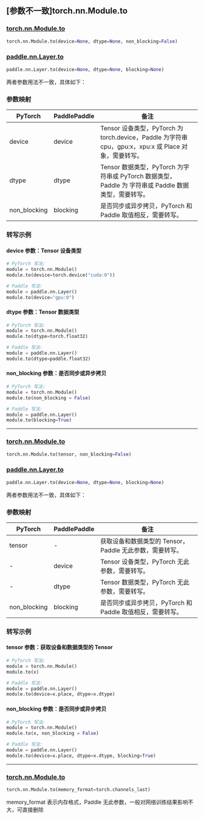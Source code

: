 ## [参数不一致]torch.nn.Module.to

### [torch.nn.Module.to](https://pytorch.org/docs/stable/generated/torch.nn.Module.html#torch.nn.Module.to)

```python
torch.nn.Module.to(device=None, dtype=None, non_blocking=False)
```

### [paddle.nn.Layer.to](https://www.paddlepaddle.org.cn/documentation/docs/zh/develop/api/paddle/nn/Layer_cn.html#to-device-none-dtype-none-blocking-none)

```python
paddle.nn.Layer.to(device=None, dtype=None, blocking=None)
```

两者参数用法不一致，具体如下：

### 参数映射

| PyTorch      | PaddlePaddle | 备注                                                                                                     |
| ------------ | ------------ | -------------------------------------------------------------------------------------------------------- |
| device       | device       | Tensor 设备类型，PyTorch 为 torch.device，Paddle 为字符串 cpu，gpu:x，xpu:x 或 Place 对象，需要转写。                    |
| dtype        | dtype        | Tensor 数据类型，PyTorch 为字符串或 PyTorch 数据类型，Paddle 为 字符串或 Paddle 数据类型，需要转写。 |
| non_blocking | blocking     | 是否同步或异步拷贝，PyTorch 和 Paddle 取值相反，需要转写。                                           |

### 转写示例

#### device 参数：Tensor 设备类型

```python
# PyTorch 写法:
module = torch.nn.Module()
module.to(device=torch.device("cuda:0"))

# Paddle 写法:
module = paddle.nn.Layer()
module.to(device="gpu:0")
```

#### dtype 参数：Tensor 数据类型

```python
# PyTorch 写法:
module = torch.nn.Module()
module.to(dtype=torch.float32)

# Paddle 写法:
module = paddle.nn.Layer()
module.to(dtype=paddle.float32)
```

#### non_blocking 参数：是否同步或异步拷贝

```python
# PyTorch 写法:
module = torch.nn.Module()
module.to(non_blocking = False)

# Paddle 写法:
module = paddle.nn.Layer()
module.to(blocking=True)
```

---

### [torch.nn.Module.to](https://pytorch.org/docs/stable/generated/torch.nn.Module.html#torch.nn.Module.to)

```python
torch.nn.Module.to(tensor, non_blocking=False)
```

### [paddle.nn.Layer.to](https://www.paddlepaddle.org.cn/documentation/docs/zh/develop/api/paddle/nn/Layer_cn.html#to-device-none-dtype-none-blocking-none)

```python
paddle.nn.Layer.to(device=None, dtype=None, blocking=None)
```

两者参数用法不一致，具体如下：

### 参数映射

| PyTorch      | PaddlePaddle | 备注                                                           |
| ------------ | ------------ | -------------------------------------------------------------- |
| tensor       | -            | 获取设备和数据类型的 Tensor，Paddle 无此参数，需要转写。   |
| -            | device       | Tensor 设备类型，PyTorch 无此参数，需要转写。              |
| -            | dtype        | Tensor 数据类型，PyTorch 无此参数，需要转写。              |
| non_blocking | blocking     | 是否同步或异步拷贝，PyTorch 和 Paddle 取值相反，需要转写。 |

### 转写示例

#### tensor 参数：获取设备和数据类型的 Tensor

```python
# PyTorch 写法:
module = torch.nn.Module()
module.to(x)

# Paddle 写法:
module = paddle.nn.Layer()
module.to(device=x.place, dtype=x.dtype)
```

#### non_blocking 参数：是否同步或异步拷贝

```python
# PyTorch 写法:
module = torch.nn.Module()
module.to(x, non_blocking = False)

# Paddle 写法:
module = paddle.nn.Layer()
module.to(device=x.place, dtype=x.dtype, blocking=True)
```

---

### [torch.nn.Module.to](https://pytorch.org/docs/stable/generated/torch.nn.Module.html#torch.nn.Module.to)

```python
torch.nn.Module.to(memory_format=torch.channels_last)
```

memory_format 表示内存格式，Paddle 无此参数，一般对网络训练结果影响不大，可直接删除
